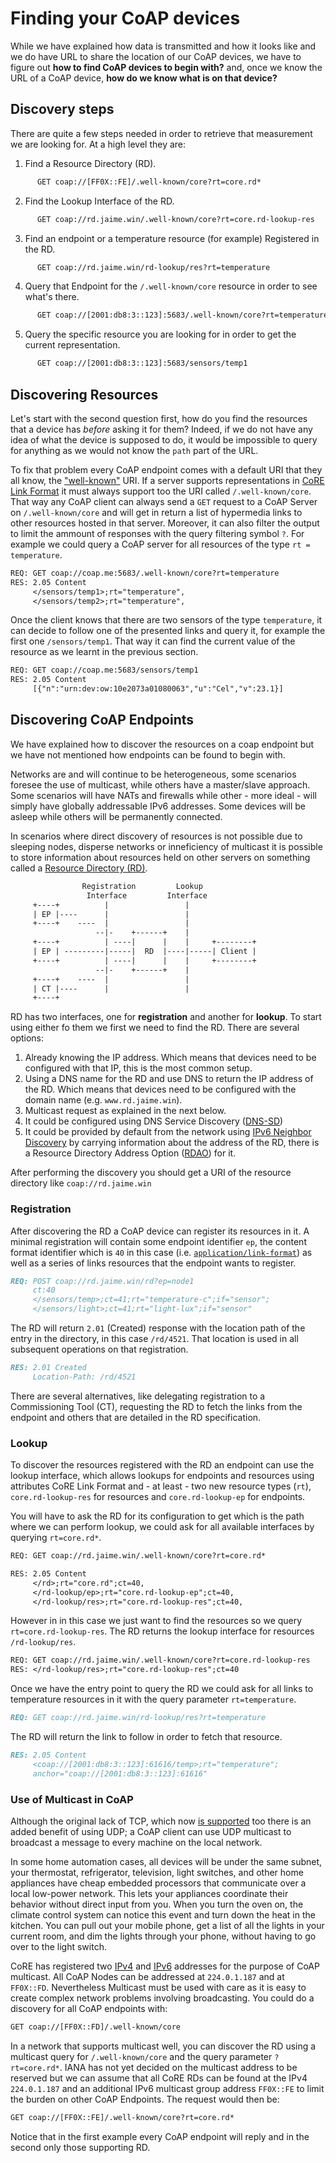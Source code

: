 # Finding your CoAP devices

While we have explained how data is transmitted and how it looks like and we do have URL to share the location of our CoAP devices, we have to figure out **how to find CoAP devices to begin with?** and, once we know the URL of a CoAP device, **how do we know what is on that device?**

## Discovery steps

There are quite a few steps needed in order to retrieve that measurement we are looking for. At a high level they are:

1. Find a Resource Directory (RD).

```txt
      GET coap://[FF0X::FE]/.well-known/core?rt=core.rd*
```

2. Find the Lookup Interface of the RD.

```txt
      GET coap://rd.jaime.win/.well-known/core?rt=core.rd-lookup-res
```

3. Find an endpoint or a temperature resource (for example) Registered in the RD.

```txt
      GET coap://rd.jaime.win/rd-lookup/res?rt=temperature
```

4. Query that Endpoint for the `/.well-known/core` resource in order to see what's there.

```txt
      GET coap://[2001:db8:3::123]:5683/.well-known/core?rt=temperature
```

5. Query the specific resource you are looking for in order to get the current representation.

```txt
      GET coap://[2001:db8:3::123]:5683/sensors/temp1
```

## Discovering Resources

Let's start with the second question first, how do you find the resources that a device has *before* asking it for them? Indeed, if we do not have any idea of what the device is supposed to do, it would be impossible to query for anything as we would not know the `path` part of the URL.

To fix that problem every CoAP endpoint comes with a default URI that they all know, the ["well-known"](https://tools.ietf.org/html/rfc8428) URI. If a server supports representations in [CoRE Link Format](https://tools.ietf.org/html/rfc6690) it must always support too the URI called `/.well-known/core`. That way any CoAP client can always send a `GET` request to a CoAP Server on `/.well-known/core` and will get in return a list of hypermedia links to other resources hosted in that server. Moreover, it can also filter the output to limit the ammount of responses with the query filtering symbol `?`. For example we could query a CoAP server for all resources of the type `rt = temperature`.

```txt
REQ: GET coap://coap.me:5683/.well-known/core?rt=temperature
RES: 2.05 Content
     </sensors/temp1>;rt="temperature",
     </sensors/temp2>;rt="temperature",
```

Once the client knows that there are two sensors of the type `temperature`, it can decide to follow one of the presented links and query it, for example the first one `/sensors/temp1`. That way it can find the current value of the resource as we learnt in the previous section.

```txt
REQ: GET coap://coap.me:5683/sensors/temp1
RES: 2.05 Content
     [{"n":"urn:dev:ow:10e2073a01080063","u":"Cel","v":23.1}]
```

## Discovering CoAP Endpoints

We have explained how to discover the resources on a coap endpoint but we have not mentioned how endpoints can be found to begin with.

Networks are and will continue to be heterogeneous, some scenarios foresee the use of multicast, while others have a master/slave approach. Some scenarios will have NATs and firewalls while other - more ideal - will simply have globally addressable IPv6 addresses. Some devices will be asleep while others will be permanently connected.

In scenarios where direct discovery of resources is not possible due to sleeping nodes, disperse networks or inneficiency of multicast it is possible to store information about resources held on other servers on something called a [Resource Directory (RD)](https://tools.ietf.org/html/draft-ietf-core-resource-directory-20).

```txt
                Registration         Lookup
                 Interface         Interface
     +----+          |                 |
     | EP |----      |                 |
     +----+    ----  |                 |
                   --|-    +------+    |
     +----+          | ----|      |    |     +--------+
     | EP | ---------|-----|  RD  |----|-----| Client |
     +----+          | ----|      |    |     +--------+
                   --|-    +------+    |
     +----+    ----  |                 |
     | CT |----      |                 |
     +----+
```

RD has two interfaces, one for **registration** and another for **lookup**. To start using either fo them we first we need to find the RD. There are several options:

1. Already knowing the IP address. Which means that devices need to be configured with that IP, this is the most common setup.
1. Using a DNS name for the RD and use DNS to return the IP address of the RD. Which means that devices need to be configured with the domain name (e.g. `www.rd.jaime.win`).
1. Multicast request as explained in the next below.
1. It could be configured using DNS Service Discovery ([DNS-SD](https://tools.ietf.org/html/rfc67630))
1. It could be provided by default from the network using [IPv6 Neighbor Discovery](https://tools.ietf.org/html/rfc4861) by carrying information about the address of the RD, there is a Resource Directory Address Option ([RDAO](https://tools.ietf.org/html/draft-ietf-core-resource-directory-20#section-4.1.1)) for it.

After performing the discovery you should get a URI of the resource directory like `coap://rd.jaime.win`

### Registration

After discovering the RD a CoAP device can register its resources in it. A minimal registration will contain some endpoint identifier `ep`, the content format identifier which is `40` in this case (i.e. [`application/link-format`](https://www.iana.org/assignments/core-parameters/core-parameters.xhtml)) as well as a series of links resources that the endpoint wants to register.

```md
REQ: POST coap://rd.jaime.win/rd?ep=node1
     ct:40
     </sensors/temp>;ct=41;rt="temperature-c";if="sensor";
     </sensors/light>;ct=41;rt="light-lux";if="sensor"
```

The RD will return `2.01` (Created) response with the location path of the entry in the directory, in this case `/rd/4521`. That location is used in all subsequent operations on that registration.

```md
RES: 2.01 Created
     Location-Path: /rd/4521
```

There are several alternatives, like delegating registration to a Commissioning Tool (CT), requesting the RD to fetch the links from the endpoint and others that are detailed in the RD specification.

### Lookup

To discover the resources registered with the RD an endpoint can use the lookup interface, which allows lookups for endpoints and resources using attributes CoRE Link Format and - at least - two new resource types (`rt`), `core.rd-lookup-res` for resources and `core.rd-lookup-ep` for endpoints.

You will have to ask the RD for its configuration to get which is the path where we can perform lookup, we could ask for all available interfaces by querying `rt=core.rd*`.

```txt
REQ: GET coap://rd.jaime.win/.well-known/core?rt=core.rd*

RES: 2.05 Content
     </rd>;rt="core.rd";ct=40,
     </rd-lookup/ep>;rt="core.rd-lookup-ep";ct=40,
     </rd-lookup/res>;rt="core.rd-lookup-res";ct=40,
```

However in in this case we just want to find the resources so we query `rt=core.rd-lookup-res`. The RD returns the lookup interface for resources `/rd-lookup/res`.

```txt
REQ: GET coap://rd.jaime.win/.well-known/core?rt=core.rd-lookup-res
RES: </rd-lookup/res>;rt="core.rd-lookup-res";ct=40
```

Once we have the entry point to query the RD we could ask for all links to temperature resources in it with the query parameter `rt=temperature`.

```md
REQ: GET coap://rd.jaime.win/rd-lookup/res?rt=temperature
```

The RD will return the link to follow in order to fetch that resource.

```md
RES: 2.05 Content
     <coap://[2001:db8:3::123]:61616/temp>;rt="temperature";
     anchor="coap://[2001:db8:3::123]:61616"
```

### Use of Multicast in CoAP

Although the original lack of TCP, which now [is supported](https://tools.ietf.org/html/rfc8323) too there is an added benefit of using UDP; a CoAP client can use UDP multicast to broadcast a message to every machine on the local network.

In some home automation cases, all devices will be under the same subnet, your thermostat, refrigerator, television, light switches, and other home appliances have cheap embedded processors that communicate over a local low-power network. This lets your appliances coordinate their behavior without direct input from you. When you turn the oven on, the climate control system can notice this event and turn down the heat in the kitchen. You can pull out your mobile phone, get a list of all the lights in your current room, and dim the lights through your phone, without having to go over to the light switch.

CoRE has registered two [IPv4](https://www.iana.org/assignments/multicast-addresses/multicast-addresses.xhtml) and [IPv6](https://www.iana.org/assignments/ipv6-multicast-addresses) addresses for the purpose of CoAP multicast. All CoAP Nodes can be addressed at `224.0.1.187` and at `FF0X::FD`. Nevertheless Multicast must be used with care as it is easy to create complex network problems involving broadcasting. You could do a discovery for all CoAP endpoints with:

```txt
GET coap://[FF0X::FD]/.well-known/core
```

In a network that supports multicast well, you can discover the RD using a multicast query for `/.well-known/core` and the query parameter `?rt=core.rd*`. IANA has not yet decided on the multicast address to be reserved but we can assume that all CoRE RDs can be found at the IPv4 `224.0.1.187` and an additional IPv6 multicast group address `FF0X::FE` to limit the burden on other CoAP Endpoints. The request would then be:

```txt
GET coap://[FF0X::FE]/.well-known/core?rt=core.rd*
```

Notice that in the first example every CoAP endpoint will reply and in the second only those supporting RD.